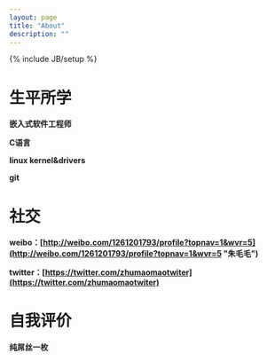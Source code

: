 ```yaml
---
layout: page
title: "About"
description: ""
---
```

{% include JB/setup %}


**生平所学**
=
**嵌入式软件工程师**

**C语言**

**linux kernel&drivers**

**git**

**社交**
=
**weibo：[http://weibo.com/1261201793/profile?topnav=1&wvr=5](http://weibo.com/1261201793/profile?topnav=1&wvr=5 "朱毛毛")**

**twitter：[https://twitter.com/zhumaomaotwiter](https://twitter.com/zhumaomaotwiter)**

**自我评价**
=

**纯屌丝一枚**



